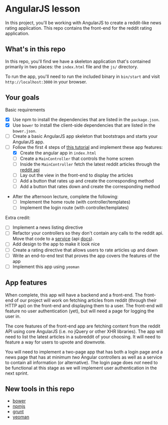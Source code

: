 # AngularJS lesson

In this project, you'll be working with AngularJS to create a reddit-like news rating application. This repo contains the front-end for the reddit rating application.

## What's in this repo

In this repo, you'll find we have a skeleton application that's contained primarily in two places: the `index.html` file and the `js/` directory.

To run the app, you'll need to run the included binary in `bin/start` and visit `http://localhost:3000` in your browser.

## Your goals

Basic requirements

* [x] Use npm to install the dependencies that are listed in the `package.json`.
* [x] Use `bower` to install the client-side dependencies that are listed in the `bower.json`.
* [ ] Create a basic AngularJS app skeleton that bootstraps and starts your AngularJS app.
* [ ] Follow the first 4 steps of [this tutorial](http://www.ng-newsletter.com/posts/beginner2expert-how_to_start.html) and implement these app features:
    * [x] Create the angular app in `index.html`
    * [ ] Create a `MainController` that controls the home screen
    * [ ] Inside the `MainController` fetch the latest reddit articles through the [reddit api](http://www.reddit.com/dev/api)
    * [ ] Lay out the view in the front-end to display the articles
    * [ ] Add a button that rates up and create the corresponding method
    * [ ] Add a button that rates down and create the corresponding method
* After the afternoon lecture, complete the following:
    * [ ] Implement the home route (with controller/templates)
    * [ ] Implement the login route (with controller/templates)

Extra credit: 
* [ ] Implement a news listing directive
* [ ] Refactor your controllers so they don't contain any calls to the reddit api.  Move that code to a [service](http://www.ng-newsletter.com/posts/beginner2expert-services.html) (api [docs](http://docs-angularjs-org-dev.appspot.com/guide/dev_guide.services.understanding_services)).
* [ ] Add design to the app to make it look nice
* [ ] Create a rating directive that allows users to rate articles up and down
* [ ] Write an end-to-end test that proves the app covers the features of the app
* [ ] Implement this app using `yeoman`

## App features

When complete, this app will have a backend and a front-end. The front-end of our project will work on fetching articles from reddit (through their HTTP api) on the front-end and displaying them to a user. The front-end will feature no user authentication (yet), but will need a page for logging the user in.

The core features of the front-end app are fetching content from the reddit API using core AngularJS (i.e. no jQuery or other XHR libraries). The app will need to list the latest articles in a subreddit of your choosing. It will need to feature a way for users to upvote and downvote.

You will need to implement a two-page app that has both a login page and a news page that has at minimum _two_ Angular controllers as well as a service to contain all information (or alternative). The login page does _not_ need to be functional at this stage as we will implement user authentication in the next sprint.

## New tools in this repo

* [bower](http://bower.io/)
* [npmjs](https://npmjs.org/)
* [grunt](http://gruntjs.com/)
* [yeoman](http://yeoman.io)
